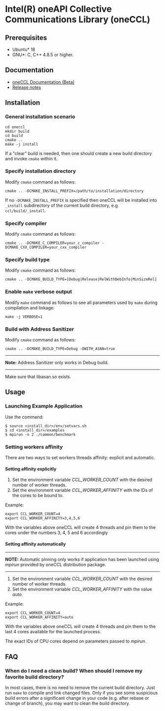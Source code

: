 # Intel(R) oneAPI Collective Communications Library (oneCCL)

## Prerequisites

- Ubuntu* 18
- GNU*: C, C++ 4.8.5 or higher.

## Documentation

- [oneCCL Documentation (Beta)](https://intel.github.io/oneccl/)
- [Release notes](https://software.intel.com/en-us/articles/oneapi-collective-communication-library-ccl-release-notes) 

## Installation
### General installation scenario

```
cd oneccl
mkdir build
cd build
cmake ..
make -j install
```

If a "clear" build is needed, then one should create a new build directory and invoke `cmake` within it.

### Specify installation directory
Modify `cmake` command as follows:

```
cmake .. -DCMAKE_INSTALL_PREFIX=/path/to/installation/directory
```

If no `-DCMAKE_INSTALL_PREFIX` is specified then oneCCL will be installed into `_install` subdirectory of the current
build directory, e.g. `ccl/build/_install`.

### Specify compiler
Modify `cmake` command as follows:

```
cmake .. -DCMAKE_C_COMPILER=your_c_compiler -DCMAKE_CXX_COMPILER=your_cxx_compiler
```

### Specify build type
Modify `cmake` command as follows:

```
cmake .. -DCMAKE_BUILD_TYPE=[Debug|Release|RelWithDebInfo|MinSizeRel]
```

### Enable `make` verbose output
Modify `make` command as follows to see all parameters used by `make` during compilation
and linkage:

```
make -j VERBOSE=1
```

### Build with Address Sanitizer
Modify `cmake` command as follows:
```
cmake .. -DCMAKE_BUILD_TYPE=Debug -DWITH_ASAN=true
```
---
**Note:** Address Sanitizer only works in Debug build.

---

Make sure that libasan.so exists.

## Usage

### Launching Example Application
Use the command:
```
$ source <install_dir>/env/setvars.sh
$ cd <install_dir>/examples
$ mpirun -n 2 ./common/benchmark
```
### Setting workers affinity
There are two ways to set workers threads affinity: explicit and automatic.

#### Setting affinity explicitly
1. Set the environment variable *CCL_WORKER_COUNT* with the desired number of worker threads.
2. Set the environment variable *CCL_WORKER_AFFINITY* with the IDs of the cores to be bound to.

Example:
```
export CCL_WORKER_COUNT=4
export CCL_WORKER_AFFINITY=3,4,5,6
```
With the variables above oneCCL will create 4 threads and pin them to the cores under the numbers 3, 4, 5 and 6 accordingly

#### Setting affinity automatically
---
**NOTE:** Automatic pinning only works if application has been launched using *mpirun* provided by oneCCL distribution package.

---
1. Set the environment variable *CCL_WORKER_COUNT* with the desired number of worker threads.
2. Set the environment variable *CCL_WORKER_AFFINITY* with the value *auto*.

Example:
```
export CCL_WORKER_COUNT=4
export CCL_WORKER_AFFINITY=auto
```
With the variables above oneCCL will create 4 threads and pin them to the last 4 cores available for the launched process.

The exact IDs of CPU cores depend on parameters passed to *mpirun*. 

## FAQ

### When do I need a clean build? When should I remove my favorite build directory?

In most cases, there is no need to remove the current build directory. Just run `make` to 
compile and link changed files. Only if you see some suspicious build errors after a significant 
change in your code (e.g. after rebase or change of branch), you may want to clean the build directory.

